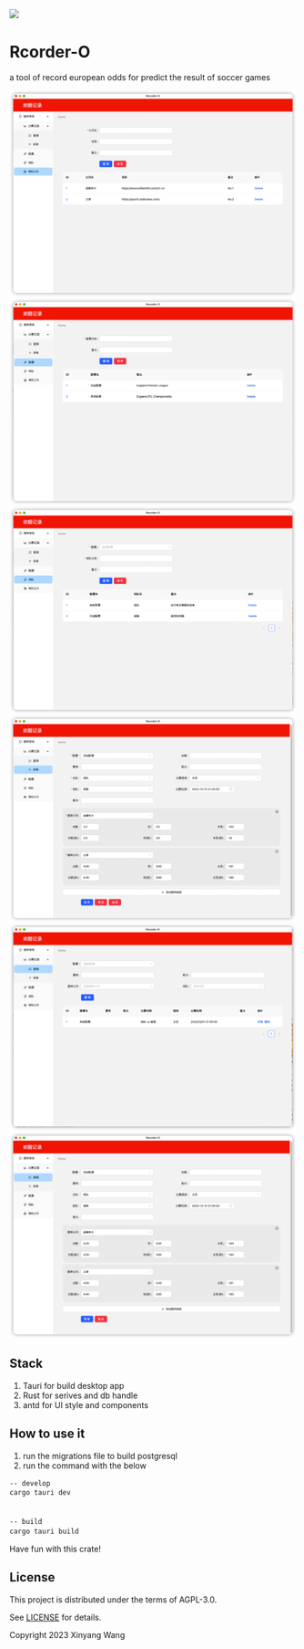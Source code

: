 ![](https://github.com/wangxinyang/europe-odds-analyze/workflows/build/badge.svg)

# Rcorder-O

a tool of record european odds for predict the result of soccer games

![bookmaker](./capature/bookmaker.png)
![league](./capature/league.png)
![team](./capature/team.png)
![odds](./capature/odds1.png)
![odds2](./capature/odds2.png)
![update](./capature/update.png)

## Stack

1. Tauri for build desktop app
2. Rust for serives and db handle
3. antd for UI style and components

## How to use it

1. run the migrations file to build postgresql
2. run the command with the below

```bash
-- develop
cargo tauri dev


-- build
cargo tauri build
```

Have fun with this crate!

## License

This project is distributed under the terms of AGPL-3.0.

See [LICENSE](https://github.com/wangxinyang/europe-odds-analyze/blob/main/License) for details.

Copyright 2023 Xinyang Wang
